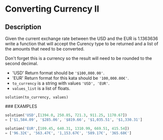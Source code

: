# Converting Currency II

## Description

Given the current exchange rate between the USD and the EUR is 1.1363636 write a function that will accept the Curency type to be returned and a list of the amounts that need to be converted.

Don't forget this is a currency so the result will need to be rounded to the second decimal.

* 'USD' Return format should be `'$100,000.00'`.
* 'EUR' Return format for this kata should be `'100,000.00€'`.
* `to_currency` is a string with values `'USD', 'EUR'`.
* `values_list` is a list of floats.

`solution(to_currency, values)`

### EXAMPLES

```python
solution('USD',[1394.0, 250.85, 721.3, 911.25, 1170.67])
= ['$1,584.09', '$285.06', '$819.66', '$1,035.51', '$1,330.31']

solution('EUR',[109.45, 640.31, 1310.99, 669.51, 415.54])
= ['96.32€', '563.47€', '1,153.67€', '589.17€', '365.68€']
```

